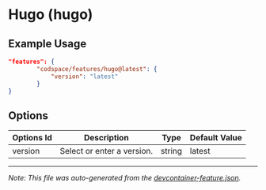 
# Hugo (hugo)



## Example Usage

```json
"features": {
        "codspace/features/hugo@latest": {
            "version": "latest"
        }
}
```

## Options

| Options Id | Description | Type | Default Value |
|-----|-----|-----|-----|
| version | Select or enter a version. | string | latest |

---

_Note: This file was auto-generated from the [devcontainer-feature.json](./devcontainer-feature.json)._
